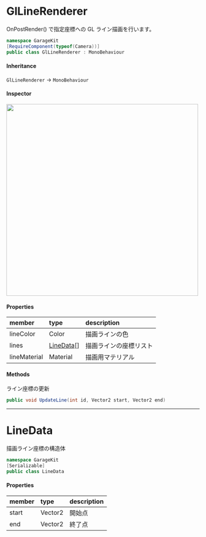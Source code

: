 # GlLineRenderer

OnPostRender() で指定座標への GL ライン描画を行います。

```csharp
namespace GarageKit
[RequireComponent(typeof(Camera))]
public class GlLineRenderer : MonoBehaviour
```

#### Inheritance

`GlLineRenderer` -> `MonoBehaviour`

#### Inspector

<img src="~/image/script_reference/gllinerenderer_inspector.png" width="500px"/>

#### Properties

|member|type|description|
|:--|:--|:--|
|lineColor|Color|描画ラインの色|
|lines|[LineData](#linedata)[]|描画ラインの座標リスト|
|lineMaterial|Material|描画用マテリアル|

#### Methods

ライン座標の更新
```csharp
public void UpdateLine(int id, Vector2 start, Vector2 end)
```

---

# LineData

描画ライン座標の構造体

```csharp
namespace GarageKit
[Serializable]
public class LineData
```

#### Properties

|member|type|description|
|:--|:--|:--|
|start|Vector2|開始点|
|end|Vector2|終了点|
